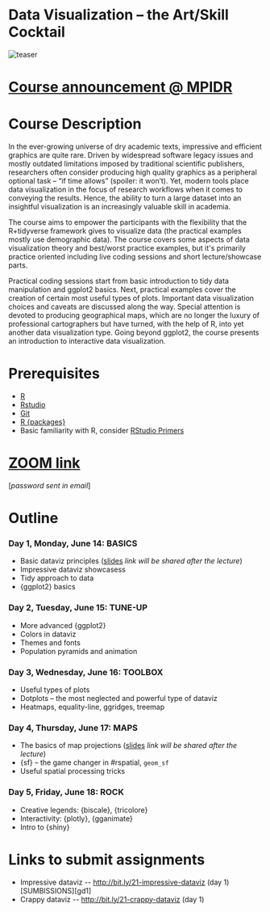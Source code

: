 # Data Visualization – the Art/Skill Cocktail

![[teaser][small]][large]

[small]: https://i.imgur.com/Ddm1fz6.png
[large]: https://i.imgur.com/vD21CWl.jpg

# [Course announcement @ MPIDR][link]

[link]: https://bit.ly/mpidr-dataviz-2021

# Course Description

In the ever-growing universe of dry academic texts, impressive and efficient graphics are quite rare. Driven by widespread software legacy issues and mostly outdated limitations imposed by traditional scientific publishers, researchers often consider producing high quality graphics as a peripheral optional task – “if time allows” (spoiler: it won’t). Yet, modern tools place data visualization in the focus of research workflows when it comes to conveying the results. Hence, the ability to turn a large dataset into an insightful visualization is an increasingly valuable skill in academia.

The course aims to empower the participants with the flexibility that the R+tidyverse framework gives to visualize data (the practical examples mostly use demographic data). The course covers some aspects of data visualization theory and best/worst practice examples, but it's primarily practice oriented including live coding sessions and short lecture/showcase parts.

Practical coding sessions start from basic introduction to tidy data manipulation and ggplot2 basics. Next, practical examples cover the creation of certain most useful types of plots. Important data visualization choices and caveats are discussed along the way. Special attention is devoted to producing geographical maps, which are no longer the luxury of professional cartographers but have turned, with the help of R, into yet another data visualization type. Going beyond ggplot2, the course presents an introduction to interactive data visualization.


# Prerequisites
- [R](https://cloud.r-project.org)  
- [Rstudio](https://www.rstudio.com/products/rstudio/download/#download)  
- [Git](https://git-scm.com/downloads)  
- [R {packages}](/day1/install-pkg.R)
- Basic familiarity with R, consider [RStudio Primers](https://rstudio.cloud/learn/primers)


# [ZOOM link](https://syddanskuni.zoom.us/j/62850971309) 
[*password sent in email*]

# Outline

### Day 1, Monday, June 14: BASICS
- Basic dataviz principles ([slides][slides-gg] *link will be shared after the lecture*)
- Impressive dataviz showcasess
- Tidy approach to data
- {ggplot2} basics

### Day 2, Tuesday, June 15: TUNE-UP
- More advanced {ggplot2}
- Colors in dataviz
- Themes and fonts
- Population pyramids and animation

### Day 3, Wednesday, June 16: TOOLBOX
- Useful types of plots
- Dotplots – the most neglected and powerful type of dataviz
- Heatmaps, equality-line, ggridges, treemap

### Day 4, Thursday, June 17: MAPS
- The basics of map projections ([slides][slides-map] *link will be shared after the lecture*)
- {sf} – the game changer in #rspatial, `geom_sf`
- Useful spatial processing tricks


### Day 5, Friday, June 18: ROCK
- Creative legends: {biscale}, {tricolore}
- Interactivity: {plotly}, {gganimate}
- Intro to {shiny}


# Links to submit assignments
- Impressive dataviz -- http://bit.ly/21-impressive-dataviz (day 1) [SUMBISSIONS][gd1]
- Crappy dataviz -- http://bit.ly/21-crappy-dataviz (day 1) 


[slides-gg]: https://ikashnitsky.github.io
[slides-map]: https://ikashnitsky.github.io